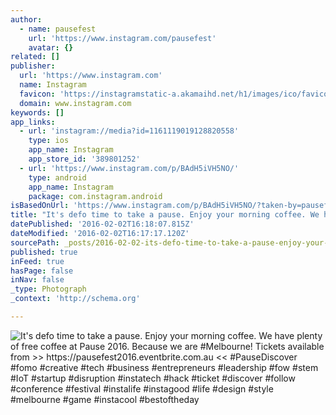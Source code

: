 ```yaml
---
author:
  - name: pausefest
    url: 'https://www.instagram.com/pausefest'
    avatar: {}
related: []
publisher:
  url: 'https://www.instagram.com'
  name: Instagram
  favicon: 'https://instagramstatic-a.akamaihd.net/h1/images/ico/favicon.ico/7cdab0872b15.ico'
  domain: www.instagram.com
keywords: []
app_links:
  - url: 'instagram://media?id=1161119019128820558'
    type: ios
    app_name: Instagram
    app_store_id: '389801252'
  - url: 'https://www.instagram.com/p/BAdH5iVH5NO/'
    type: android
    app_name: Instagram
    package: com.instagram.android
isBasedOnUrl: 'https://www.instagram.com/p/BAdH5iVH5NO/?taken-by=pausefest'
title: "It's defo time to take a pause. Enjoy your morning coffee. We have plenty of free coffee at Pause 2016. Because we are #Melbourne! Tickets available from >> https://pausefest2016.eventbrite.com.au << #PauseDiscover #fomo #creative #tech #business #entrepreneurs #leadership #fow #stem #IoT #startup #disruption #instatech #hack #ticket #discover #follow #conference #festival #instalife #instagood #life #design #style #melbourne #game #instacool #bestoftheday"
datePublished: '2016-02-02T16:18:07.815Z'
dateModified: '2016-02-02T16:17:17.120Z'
sourcePath: _posts/2016-02-02-its-defo-time-to-take-a-pause-enjoy-your-morning-coffee-w.md
published: true
inFeed: true
hasPage: false
inNav: false
_type: Photograph
_context: 'http://schema.org'

---
```

![It's defo time to take a pause&period; Enjoy your morning coffee&period; We have plenty of free coffee at Pause 2016&period; Because we are &num;Melbourne&excl; Tickets available from >> https&colon;&sol;&sol;pausefest2016&period;eventbrite&period;com&period;au << &num;PauseDiscover &num;fomo &num;creative &num;tech &num;business &num;entrepreneurs &num;leadership &num;fow &num;stem &num;IoT &num;startup &num;disruption &num;instatech &num;hack &num;ticket &num;discover &num;follow &num;conference &num;festival &num;instalife &num;instagood &num;life &num;design &num;style &num;melbourne &num;game &num;instacool &num;bestoftheday](https://scontent.cdninstagram.com/t51.2885-15/s640x640/sh0.08/e35/12547170_126281161083491_2127280744_n.jpg)